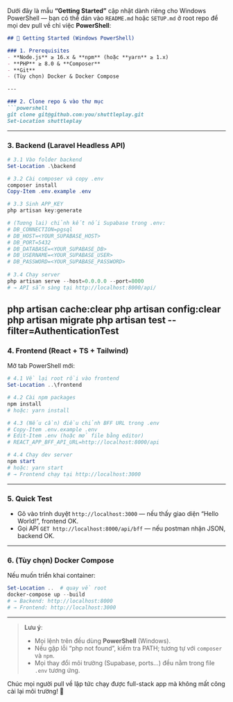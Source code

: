 Dưới đây là mẫu **“Getting Started”** cập nhật dành riêng cho Windows PowerShell — bạn có thể dán vào `README.md` hoặc `SETUP.md` ở root repo để mọi dev pull về chỉ việc **PowerShell**:

````markdown
## 🚀 Getting Started (Windows PowerShell)

### 1. Prerequisites
- **Node.js** ≥ 16.x & **npm** (hoặc **yarn** ≥ 1.x)
- **PHP** ≥ 8.0 & **Composer**
- **Git**
- (Tùy chọn) Docker & Docker Compose

---

### 2. Clone repo & vào thư mục
```powershell
git clone git@github.com:you/shuttleplay.git
Set-Location shuttleplay
````

---

### 3. Backend (Laravel Headless API)

```powershell
# 3.1 Vào folder backend
Set-Location .\backend

# 3.2 Cài composer và copy .env
composer install
Copy-Item .env.example .env

# 3.3 Sinh APP_KEY
php artisan key:generate

# (Tương lai) chỉnh kết nối Supabase trong .env:
# DB_CONNECTION=pgsql
# DB_HOST=<YOUR_SUPABASE_HOST>
# DB_PORT=5432
# DB_DATABASE=<YOUR_SUPABASE_DB>
# DB_USERNAME=<YOUR_SUPABASE_USER>
# DB_PASSWORD=<YOUR_SUPABASE_PASSWORD>
 
# 3.4 Chạy server
php artisan serve --host=0.0.0.0 --port=8000
# → API sẵn sàng tại http://localhost:8000/api/
```
php artisan cache:clear
php artisan config:clear
php artisan migrate
php artisan test --filter=AuthenticationTest
---

### 4. Frontend (React + TS + Tailwind)

Mở tab PowerShell mới:

```powershell
# 4.1 Về lại root rồi vào frontend
Set-Location ..\frontend

# 4.2 Cài npm packages
npm install
# hoặc: yarn install

# 4.3 (Nếu cần) điều chỉnh BFF URL trong .env
# Copy-Item .env.example .env
# Edit-Item .env (hoặc mở file bằng editor)
# REACT_APP_BFF_API_URL=http://localhost:8000/api

# 4.4 Chạy dev server
npm start
# hoặc: yarn start
# → Frontend chạy tại http://localhost:3000
```

---

### 5. Quick Test

* Gõ vào trình duyệt `http://localhost:3000` — nếu thấy giao diện “Hello World!”, frontend OK.
* Gọi API `GET http://localhost:8000/api/bff` — nếu postman nhận JSON, backend OK.

---

### 6. (Tùy chọn) Docker Compose

Nếu muốn triển khai container:

```powershell
Set-Location ..  # quay về root
docker-compose up --build
# → Backend: http://localhost:8000
# → Frontend: http://localhost:3000
```

---

> **Lưu ý**:
>
> * Mọi lệnh trên đều dùng **PowerShell** (Windows).
> * Nếu gặp lỗi “php not found”, kiểm tra PATH; tương tự với `composer` và `npm`.
> * Mọi thay đổi môi trường (Supabase, ports…) đều nằm trong file `.env` tương ứng.

Chúc mọi người pull về lập tức chạy được full-stack app mà không mất công cài lại môi trường! 🎉

```
```
